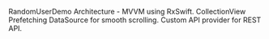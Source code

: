 RandomUserDemo
Architecture - MVVM using RxSwift.
CollectionView Prefetching DataSource for smooth scrolling.
Custom API provider for REST API.
